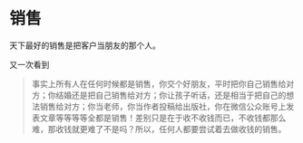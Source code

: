 # 销售



天下最好的销售是把客户当朋友的那个人。



又一次看到

> 事实上所有人在任何时候都是销售，你交个好朋友，平时把你自己销售给对方；你结婚还是把自己销售给对方；你让孩子听话，还是相当于把自己的想法销售给对方；你当老师，你当作者投稿给出版社，你在微信公众账号上发表文章等等等等全都是销售！差别只是在于收不收钱而已，不收钱都那么难，那收钱就更难了不是吗？所以，任何人都要尝试着去做收钱的销售。

